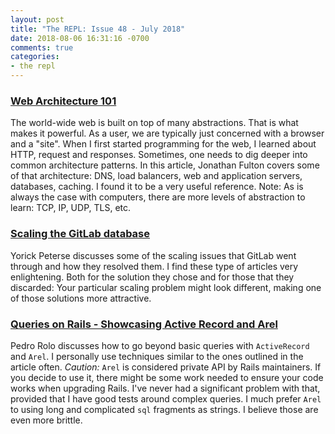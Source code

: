 ```yaml
---
layout: post
title: "The REPL: Issue 48 - July 2018"
date: 2018-08-06 16:31:16 -0700
comments: true
categories:
- the repl
---
```


### [Web Architecture 101][1]

The world-wide web is built on top of many abstractions. That is what makes it powerful. As a user, we are typically just concerned with a browser and a "site". When I first started programming for the web, I learned about HTTP, request and responses. Sometimes, one needs to dig deeper into common architecture patterns. In this article, Jonathan Fulton covers some of that architecture: DNS, load balancers, web and application servers, databases, caching. I found it to be a very useful reference. Note: As is always the case with computers, there are more levels of abstraction to learn: TCP, IP, UDP, TLS, etc.

### [Scaling the GitLab database][2]

Yorick Peterse discusses some of the scaling issues that GitLab went through and how they resolved them. I find these type of articles very enlightening. Both for the solution they chose and for those that they discarded: Your particular scaling problem might look different, making one of those solutions more attractive.

### [Queries on Rails - Showcasing Active Record and Arel][3]

Pedro Rolo discusses how to go beyond basic queries with `ActiveRecord` and `Arel`. I personally use techniques similar to the ones outlined in the article often. *Caution:* `Arel` is considered private API by Rails maintainers. If you decide to use it, there might be some work needed to ensure your code works when upgrading Rails. I've never had a significant problem with that, provided that I have good tests around complex queries. I much prefer `Arel` to using long and complicated `sql` fragments as strings. I believe those are even more brittle.

[1]: https://engineering.videoblocks.com/web-architecture-101-a3224e126947?ref=abhimanyuhttps%3A%2F%2Fengineering.videoblocks.com%2Fweb-architecture-101-a3224e126947%3Fref%3Dabhimanyu
[2]: https://about.gitlab.com/2017/10/02/scaling-the-gitlab-database/
[3]: https://www.imaginarycloud.com/blog/queries-on-rails/
